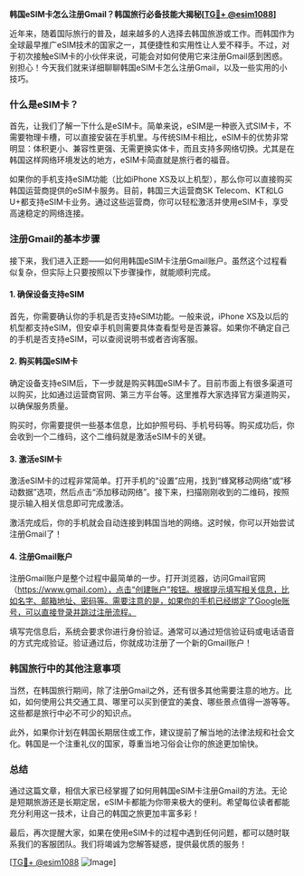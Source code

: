**韩国eSIM卡怎么注册Gmail？韩国旅行必备技能大揭秘[[TG💪+ @esim1088](https://t.me/s/esim1088)]**

近年来，随着国际旅行的普及，越来越多的人选择去韩国旅游或工作。而韩国作为全球最早推广eSIM技术的国家之一，其便捷性和实用性让人爱不释手。不过，对于初次接触eSIM卡的小伙伴来说，可能会对如何使用它来注册Gmail感到困惑。别担心！今天我们就来详细聊聊韩国eSIM卡怎么注册Gmail，以及一些实用的小技巧。

### 什么是eSIM卡？

首先，让我们了解一下什么是eSIM卡。简单来说，eSIM是一种嵌入式SIM卡，不需要物理卡槽，可以直接安装在手机里。与传统SIM卡相比，eSIM卡的优势非常明显：体积更小、兼容性更强、无需更换实体卡，而且支持多网络切换。尤其是在韩国这样网络环境发达的地方，eSIM卡简直就是旅行者的福音。

如果你的手机支持eSIM功能（比如iPhone XS及以上机型），那么你可以直接购买韩国运营商提供的eSIM卡服务。目前，韩国三大运营商SK Telecom、KT和LG U+都支持eSIM卡业务。通过这些运营商，你可以轻松激活并使用eSIM卡，享受高速稳定的网络连接。

### 注册Gmail的基本步骤

接下来，我们进入正题——如何用韩国eSIM卡注册Gmail账户。虽然这个过程看似复杂，但实际上只要按照以下步骤操作，就能顺利完成。

#### 1. 确保设备支持eSIM

首先，你需要确认你的手机是否支持eSIM功能。一般来说，iPhone XS及以后的机型都支持eSIM，但安卓手机则需要具体查看型号是否兼容。如果你不确定自己的手机是否支持eSIM，可以查阅说明书或者咨询客服。

#### 2. 购买韩国eSIM卡

确定设备支持eSIM后，下一步就是购买韩国eSIM卡了。目前市面上有很多渠道可以购买，比如通过运营商官网、第三方平台等。这里推荐大家选择官方渠道购买，以确保服务质量。

购买时，你需要提供一些基本信息，比如护照号码、手机号码等。购买成功后，你会收到一个二维码，这个二维码就是激活eSIM卡的关键。

#### 3. 激活eSIM卡

激活eSIM卡的过程非常简单。打开手机的“设置”应用，找到“蜂窝移动网络”或“移动数据”选项，然后点击“添加移动网络”。接下来，扫描刚刚收到的二维码，按照提示输入相关信息即可完成激活。

激活完成后，你的手机就会自动连接到韩国当地的网络。这时候，你可以开始尝试注册Gmail了！

#### 4. 注册Gmail账户

注册Gmail账户是整个过程中最简单的一步。打开浏览器，访问Gmail官网（https://www.gmail.com），点击“创建账户”按钮。根据提示填写相关信息，比如名字、邮箱地址、密码等。需要注意的是，如果你的手机已经绑定了Google账号，可以直接登录并跳过注册流程。

填写完信息后，系统会要求你进行身份验证。通常可以通过短信验证码或电话语音的方式完成验证。验证通过后，你就成功注册了一个新的Gmail账户！

### 韩国旅行中的其他注意事项

当然，在韩国旅行期间，除了注册Gmail之外，还有很多其他需要注意的地方。比如，如何使用公共交通工具、哪里可以买到便宜的美食、哪些景点值得一游等等。这些都是旅行中必不可少的知识点。

此外，如果你计划在韩国长期居住或工作，建议提前了解当地的法律法规和社会文化。韩国是一个注重礼仪的国家，尊重当地习俗会让你的旅途更加愉快。

### 总结

通过这篇文章，相信大家已经掌握了如何用韩国eSIM卡注册Gmail的方法。无论是短期旅游还是长期定居，eSIM卡都能为你带来极大的便利。希望每位读者都能充分利用这一技术，让自己的韩国之旅更加丰富多彩！

最后，再次提醒大家，如果在使用eSIM卡的过程中遇到任何问题，都可以随时联系我们的客服团队。我们将竭诚为您解答疑惑，提供最优质的服务！

[[TG💪+ @esim1088](https://t.me/s/esim1088) ![Image](https://i.postimg.cc/4NQfJmqS/Snipaste-2025-05-13-00-14-12.png)]